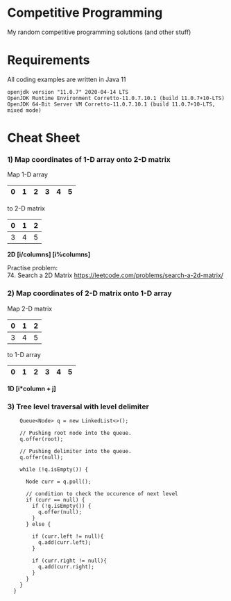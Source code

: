 # Competitive Programming

My random competitive programming solutions (and other stuff)

# Requirements

All coding examples are written in Java 11
    
    openjdk version "11.0.7" 2020-04-14 LTS
    OpenJDK Runtime Environment Corretto-11.0.7.10.1 (build 11.0.7+10-LTS)
    OpenJDK 64-Bit Server VM Corretto-11.0.7.10.1 (build 11.0.7+10-LTS, mixed mode)

# Cheat Sheet

### 1) Map coordinates of 1-D array onto 2-D matrix

Map 1-D array

| 0  | 1  | 2  | 3  | 4  | 5  |
|---|---|---|---|---|---|

to 2-D matrix

| 0  | 1  |  2 |
|---|---|---|
|  3 | 4  |  5 |

**2D [i/columns] [i%columns]**

Practise problem: <br>
74. Search a 2D Matrix https://leetcode.com/problems/search-a-2d-matrix/

### 2) Map coordinates of 2-D matrix onto 1-D array

Map 2-D matrix 

| 0  | 1  |  2 |
|---|---|---|
|  3 | 4  |  5 |

to 1-D array

| 0  | 1  | 2  | 3  | 4  | 5  |
|---|---|---|---|---|---|

**1D [i*column + j]**

### 3) Tree level traversal with level delimiter

```
    Queue<Node> q = new LinkedList<>(); 
  
    // Pushing root node into the queue. 
    q.offer(root); 
  
    // Pushing delimiter into the queue. 
    q.offer(null); 
  
    while (!q.isEmpty()) { 
  
      Node curr = q.poll(); 
  
      // condition to check the occurence of next level 
      if (curr == null) { 
        if (!q.isEmpty()) { 
          q.offer(null);
        } 
      } else { 
      
        if (curr.left != null){
          q.add(curr.left); 
        }
  
        if (curr.right != null){
          q.add(curr.right); 
        }
      } 
    } 
  } 
```